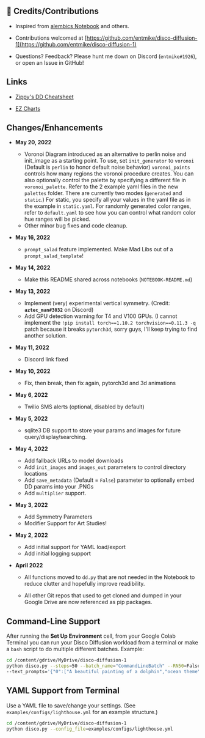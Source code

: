 ## 🙏 Credits/Contributions
- Inspired from [alembics Notebook](https://colab.research.google.com/github/alembics/disco-diffusion/blob/main/Disco_Diffusion.ipynb) and others.

- Contributions welcomed at [https://github.com/entmike/disco-diffusion-1](https://github.com/entmike/disco-diffusion-1)

- Questions?  Feedback?  Please hunt me down on Discord (`entmike#1926`), or open an Issue in GitHub!

## Links
- [Zippy's DD Cheatsheet](https://docs.google.com/document/d/1l8s7uS2dGqjztYSjPpzlmXLjl5PM3IGkRWI3IiCuK7g)

- [EZ Charts](https://docs.google.com/document/d/1ORymHm0Te18qKiHnhcdgGp-WSt8ZkLZvow3raiu2DVU)


## Changes/Enhancements
- **May 20, 2022**
  - Voronoi Diagram introduced as an alternative to perlin noise and init_image as a starting point.  To use, set `init_generator` to `voronoi` (Default is `perlin` to honor default noise behavior)  `voronoi_points` controls how many regions the voronoi procedure creates.  You can also optionally control the palette by specifying a different file in `voronoi_palette`.  Refer to the 2 example yaml files in the new `palettes` folder.  There are currently two modes (`generated` and `static`.)  For static, you specify all your values in the yaml file as in the example in `static.yaml`.  For randomly generated color ranges, refer to `default.yaml` to see how you can control what random color hue ranges will be picked.
  - Other minor bug fixes and code cleanup.
- **May 16, 2022**
  - `prompt_salad` feature implemented.  Make Mad Libs out of a `prompt_salad_template`!
- **May 14, 2022**
  - Make this README shared across notebooks (`NOTEBOOK-README.md`)
- **May 13, 2022**
  - Implement (very) experimental vertical symmetry.  (Credit: **`aztec_man#3032`** on Discord)
  - Add GPU detection warning for T4 and V100 GPUs.  (I cannot implement the `!pip install torch==1.10.2 torchvision==0.11.3 -q` patch because it breaks `pytorch3d`, sorry guys, I'll keep trying to find another solution.
- **May 11, 2022**
  - Discord link fixed
- **May 10, 2022**
  - Fix, then break, then fix again, pytorch3d and 3d animations
- **May 6, 2022**
  - Twilio SMS alerts (optional, disabled by default)
- **May 5, 2022**
  - sqlite3 DB support to store your params and images for future query/display/searching.
- **May 4, 2022**
  - Add fallback URLs to model downloads
  - Add `init_images` and `images_out` parameters to control directory locations
  - Add `save_metadata` (Default = `False`) parameter to optionally embed DD params into your .PNGs
  - Add `multiplier` support.
- **May 3, 2022**
  - Add Symmetry Parameters
  - Modifier Support for Art Studies!
- **May 2, 2022**
  - Add initial support for YAML load/export
  - Add initial logging support

- **April 2022**
  - All functions moved to `dd.py` that are not needed in the Notebook to reduce clutter and hopefully improve readibility.

  - All other Git repos that used to get cloned and dumped in your Google Drive are now referenced as pip packages.

## Command-Line Support

  After running the **Set Up Environment** cell, from your Google Colab Terminal you can run your Disco Diffusion workload from a terminal or make a `bash` script to do multiple different batches.  Example:

  ```bash
  cd /content/gdrive/MyDrive/disco-diffusion-1
  python disco.py --steps=50 --batch_name="CommandLineBatch" --RN50=False \
  --text_prompts='{"0":["A beautiful painting of a dolphin","ocean theme"]}'
  ```
## YAML Support from Terminal

  Use a YAML file to save/change your settings.  (See `examples/configs/lighthouse.yml` for an example structure.)
   ```bash
   cd /content/gdrive/MyDrive/disco-diffusion-1
   python disco.py --config_file=examples/configs/lighthouse.yml
   ```